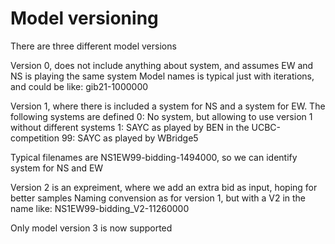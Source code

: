 # Model versioning

There are three different model versions

Version 0, does not include anything about system, and assumes EW and NS is playing the same system
Model names is typical just with iterations, and could be like: gib21-1000000

Version 1, where there is included a system for NS and a system for EW.
The following systems are defined
0: No system, but allowing to use version 1 without different systems
1: SAYC as played by BEN in the UCBC-competition
99: SAYC as played by WBridge5

Typical filenames are NS1EW99-bidding-1494000, so we can identify system for NS and EW

Version 2 is an expreiment, where we add an extra bid as input, hoping for better samples
Naming convension as for version 1, but with a V2 in the name like: NS1EW99-bidding_V2-11260000

Only model version 3 is now supported


